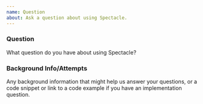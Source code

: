 ```yaml
---
name: Question
about: Ask a question about using Spectacle.
---
```


<!--

Have you read Formidable's Code of Conduct? By filing an Issue, you are expected to comply with it, including treating everyone with respect: https://github.com/FormidableLabs/spectacle/blob/master/CONTRIBUTING.md#contributor-covenant-code-of-conduct

-->

### Question

What question do you have about using Spectacle?

### Background Info/Attempts

Any background information that might help us answer your questions, or a code snippet or link to a code example if you have an implementation question.
